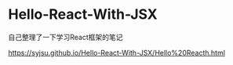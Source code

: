 # Hello-React-With-JSX
自己整理了一下学习React框架的笔记


https://syjsu.github.io/Hello-React-With-JSX/Hello%20Reacth.html

